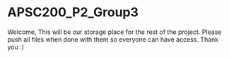 # APSC200_P2_Group3
Welcome,
This will be our storage place for the rest of the project.
Please push all files when done with them so everyone can have access.
Thank you :)
